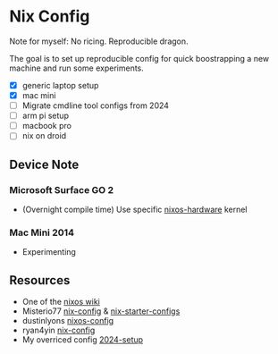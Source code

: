 # Nix Config

Note for myself: No ricing. Reproducible dragon.

The goal is to set up reproducible config for quick boostrapping a new machine and run some experiments.

- [x] generic laptop setup
- [x] mac mini
- [ ] Migrate cmdline tool configs from 2024
- [ ] arm pi setup
- [ ] macbook pro
- [ ] nix on droid

## Device Note

### Microsoft Surface GO 2

- (Overnight compile time) Use specific [nixos-hardware](https://wiki.nixos.org/wiki/Hardware/Microsoft/Surface_Go_2) kernel

### Mac Mini 2014

- Experimenting

## Resources

- One of the [nixos wiki](https://wiki.nixos.org/wiki/NixOS_system_configuration)
- Misterio77 [nix-config](https://github.com/Misterio77/nix-config) & [nix-starter-configs](https://github.com/Misterio77/nix-starter-configs)
- dustinlyons [nixos-config](https://github.com/dustinlyons/nixos-config)
- ryan4yin [nix-config](https://github.com/ryan4yin/nix-config/)
- My overriced config [2024-setup](https://github.com/130e/nix-config/tree/2024-envysea)
